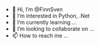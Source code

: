 - 👋 Hi, I’m @FinnSven
- 👀 I’m interested in Python, .Net 
- 🌱 I’m currently learning ...
- 💞️ I’m looking to collaborate on ...
- 📫 How to reach me ...

<!---
FinnSven/FinnSven is a ✨ special ✨ repository because its `README.md` (this file) appears on your GitHub profile.
You can click the Preview link to take a look at your changes.
--->
